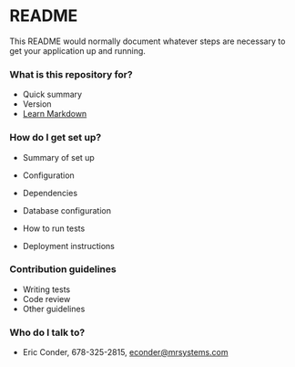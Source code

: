 # README

This README would normally document whatever steps are necessary to get your application up and running.

### What is this repository for?

* Quick summary
* Version
* [Learn Markdown](https://bitbucket.org/tutorials/markdowndemo)

### How do I get set up? ###

* Summary of set up
* Configuration
* Dependencies

* Database configuration
* How to run tests
* Deployment instructions

### Contribution guidelines ###

* Writing tests
* Code review
* Other guidelines

### Who do I talk to? ###

* Eric Conder, 678-325-2815, econder@mrsystems.com